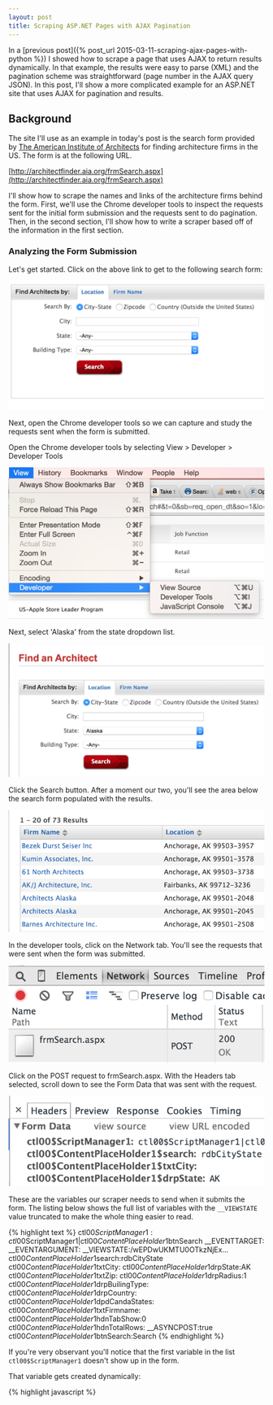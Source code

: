 ```yaml
---
layout: post
title: Scraping ASP.NET Pages with AJAX Pagination
---
```


In a [previous post]({% post_url 2015-03-11-scraping-ajax-pages-with-python %}) I showed how
to scrape a page that uses AJAX to return results dynamically. In that example, the results
were easy to parse (XML) and the pagination scheme was straightforward (page number in the
AJAX query JSON). In this post, I'll show a more complicated example for an ASP.NET site
that uses AJAX for pagination and results.

## Background

The site I'll use as an example in today's post is the search form provided by [The American 
Institute of Architects](http://www.aia.org/) for finding architecture firms in the US. The 
form is at the following URL. 

[http://architectfinder.aia.org/frmSearch.aspx](http://architectfinder.aia.org/frmSearch.aspx)

I'll show how to scrape the names and links of the architecture firms behind the form. First, 
we'll use the Chrome developer tools to inspect the requests sent for the initial form 
submission and the requests sent to do pagination. Then, in the second section, I'll show how 
to write a scraper based off of the information in the first section.

### Analyzing the Form Submission 

Let's get started. Click on the above link to get to the following search form:

![Form](/assets/scraping-aspnet-pages-with-ajax-pagination/form.png)

Next, open the Chrome developer tools so we can capture and study the requests sent when the 
form is submitted.

Open the Chrome developer tools by selecting View > Developer > Developer Tools

![Developer Tools](/assets/scraping-ajax-pages-with-python/developer_tools.png)

Next, select 'Alaska' from the state dropdown list.

![Form State](/assets/scraping-aspnet-pages-with-ajax-pagination/form_state.png)

Click the Search button. After a moment our two, you'll see the area below the search
form populated with the results.

![Results](/assets/scraping-aspnet-pages-with-ajax-pagination/results.png)

In the developer tools, click on the Network tab. You'll see the requests that were 
sent when the form was submitted.

![Network Tab Requests](/assets/scraping-aspnet-pages-with-ajax-pagination/network_tab_requests.png)

Click on the POST request to frmSearch.aspx. With the Headers tab selected, scroll down to see 
the Form Data that was sent with the request.

![POST_headers](/assets/scraping-aspnet-pages-with-ajax-pagination/POST_headers.png)

These are the variables our scraper needs to send when it submits the form. The listing below
shows the full list of variables with the `__VIEWSTATE` value truncated to make the whole thing
easier to read.

{% highlight text %}
ctl00$ScriptManager1:ctl00$ScriptManager1|ctl00$ContentPlaceHolder1$btnSearch
__EVENTTARGET:
__EVENTARGUMENT:
__VIEWSTATE:/wEPDwUKMTU0OTkzNjEx...
ctl00$ContentPlaceHolder1$search:rdbCityState
ctl00$ContentPlaceHolder1$txtCity:
ctl00$ContentPlaceHolder1$drpState:AK
ctl00$ContentPlaceHolder1$txtZip:
ctl00$ContentPlaceHolder1$drpRadius:1
ctl00$ContentPlaceHolder1$drpBuilingType:
ctl00$ContentPlaceHolder1$drpCountry:
ctl00$ContentPlaceHolder1$dpdCandaStates:
ctl00$ContentPlaceHolder1$txtFirmname:
ctl00$ContentPlaceHolder1$hdnTabShow:0
ctl00$ContentPlaceHolder1$hdnTotalRows:
__ASYNCPOST:true
ctl00$ContentPlaceHolder1$btnSearch:Search
{% endhighlight %}

If you're very observant you'll notice that the first variable in the list `ctl00$ScriptManager1`
doesn't show up in the form. 

That variable gets created dynamically:

{% highlight javascript %}
<script type="text/javascript">
//<![CDATA[
Sys.WebForms.PageRequestManager._initialize(
  'ctl00$ScriptManager1', 
  document.getElementById('aspnetForm')
);
...
//]]>
{% endhighlight %}

We'll have to create this variable and set its value manually in the scraper.

The same goes for the `__ASYNCPOST:true` key value pair. In that case, the variable is 
created dynamically when the form is submitted:

{% highlight javascript %}
function Sys$WebForms$PageRequestManager$_onFormSubmit(evt) {
  ...
  formBody.append("__ASYNCPOST=true&");
}
{% endhighlight %}

We'll have to create that key value pair manually too.

Now let's take a look at the response. Click on the Response tab in the Developer Tools.

![POST1_response](/assets/scraping-aspnet-pages-with-ajax-pagination/POST1_response.png)

The response is a pipe-delimited string with the format 

`Length|Type|ID|Content` 

where Length is the number of bytes in Content. Once you break out the pipe-delimited 
string this way it becomes much easier to understand:

|Length | Type | ID | Content |
|-------|------|----|---------|
| 24137  | updatePanel | ctl00\_ContentPlaceHolder1\_pnlgrdSearchResult | <input type="hidden" name="ctl00$ContentPlaceHolder1$hdnTabShow" id="ctl00_ContentPlaceHolder1_hdnTabShow" value="0" /><div><div style="font-weight: bold;"><span id="ctl00_ContentPlaceHolder1_lblRowCountMessage">1 - 20 of 73 Results</span></div><input type="hidden" name="ctl00$ContentPlaceHolder1$hdnTotalRows" id="ctl00_ContentPlaceHolder1_hdnTotalRows" value="73" /></div> ...|
| 0      | hiddenField | __EVENTTARGET ||
| 0      | hiddenField | __EVENTARGUMENT ||
| 148128 | hiddenField | __VIEWSTATE | /wEPDwUKMTU0OTkzNjExNg... |
| 121    | asyncPostBackControlIDs || ctl00$ContentPlaceHolder1$btnSearch,ctl00$ContentPlaceHolder1$btnfrmSearch,ctl00$ContentPlaceHolder1$tmrLoadSearchResults|
| 0      | postBackControlIDs |||
| 45     | updatePanelIDs || tctl00$ContentPlaceHolder1$pnlgrdSearchResult |
| 0      | childUpdatePanelIDs |||
| 44     | panelsToRefreshIDs || ctl00$ContentPlaceHolder1$pnlgrdSearchResult |
| 3      | asyncPostBackTimeout || 600 |
| 14     | formAction || frmSearch.aspx |

Immediately we can see that the HTML results for the form submission are contained in the content for
the `ctl00_ContentPlaceHolder1_pnlgrdSearchResult` variable.

If you inspect the HTML of the results in your browser you'll see that the ID matches the `id` attribute 
of the div where the results are dynamically injected. 

{% highlight html %}
<div id='ctl00_ContentPlaceHolder1_pnlgrdSearchResult'>
  ( Here's where the HTML gets inserted from the AJAX response )
</div>
{% endhighlight %}

The response is basically an instruction to update `div#ctl00_ContentPlaceHolder1_pnlgrdSearchResult` 
with the data in the Content column.

The content though is only for the first page of the results. If there are more than 20 results in 
all, then you have to use the pager at the bottom to click to the next page of results.

I mention this because it means we also need to pay attention to the `__VIEWSTATE` variable in the above
table. The contents of `__VIEWSTATE` will be sent when we click on page number links as you'll see
in just a moment.

For now, let's look at the HTML results.

{% highlight html %}
<input type="hidden" name="ctl00$ContentPlaceHolder1$hdnTabShow" id="ctl00_ContentPlaceHolder1_hdnTabShow" value="0" />
<div>
  <div style="font-weight: bold;">
    <span id="ctl00_ContentPlaceHolder1_lblRowCountMessage">1 - 20 of 73 Results</span>
  </div>
  <input type="hidden" name="ctl00$ContentPlaceHolder1$hdnTotalRows" id="ctl00_ContentPlaceHolder1_hdnTotalRows" value="73" />
</div>
<div>
  <table class="table_grid_b" cellspacing="0" rules="all" border="1" id="ctl00_ContentPlaceHolder1_grdSearchResult" style="border-collapse:collapse;">
    <tr style="color:#555555;">
      <th align="left" scope="col" style="width:30%;">
        <a id="ctl00_ContentPlaceHolder1_grdSearchResult_ctl01_lnkFirmName" title="Sort" href="javascript:__doPostBack('ctl00$ContentPlaceHolder1$grdSearchResult$ctl01$lnkFirmName','')" style="text-decoration:none;">Firm Name</a>
        <img src="Images/up_down.gif" style="border-width:0px;" />
      </th>
      <th align="left" scope="col" style="width:35%;">
        <a id="ctl00_ContentPlaceHolder1_grdSearchResult_ctl01_lnkCity" title="Sort" href="javascript:__doPostBack('ctl00$ContentPlaceHolder1$grdSearchResult$ctl01$lnkCity','')" style="text-decoration:none;">Location</a>
        <img src="Images/up_down.gif" style="border-width:0px;" />
      </th>
      <th align="left" scope="col" style="width:15%;">
        <a id="ctl00_ContentPlaceHolder1_grdSearchResult_ctl01_lnkProjects" title="Sort" href="javascript:__doPostBack('ctl00$ContentPlaceHolder1$grdSearchResult$ctl01$lnkProjects','')" style="text-decoration:none;">Projects</a>
        <img src="Images/down_arrow.png" style="border-width:0px;" />
      </th>
    </tr>
    <tr class="Row1">
      <td class="gridcolumn" align="left" valign="top" style="width:205px;">
        <a id="ctl00_ContentPlaceHolder1_grdSearchResult_ctl02_hpFirmName" href="frmFirmDetails.aspx?FirmID=F2B34EE8-96BF-4C5E-816B-732F68F06CA5">Bezek Durst Seiser Inc</a>
      </td>
      <td align="left" style="width:150px;">
        <span id="ctl00_ContentPlaceHolder1_grdSearchResult_ctl02_lblCity">Anchorage, AK  99503-3957</span>
      </td>
      <td align="left">
        <a id="ctl00_ContentPlaceHolder1_grdSearchResult_ctl02_hpShowProjects" href="frmFirmDetails.aspx?FirmID=F2B34EE8-96BF-4C5E-816B-732F68F06CA5">View projects</a>
      </td>
    </tr>
    <tr class="Row2">
      <td class="gridcolumn" align="left" valign="top" style="width:205px;">
        <a id="ctl00_ContentPlaceHolder1_grdSearchResult_ctl03_hpFirmName" href="frmFirmDetails.aspx?FirmID=F12ED5B3-88A1-49EC-96BC-ACFAA90C68F1">Kumin Associates, Inc.</a>
      </td>
      <td align="left" style="width:150px;">
        <span id="ctl00_ContentPlaceHolder1_grdSearchResult_ctl03_lblCity">Anchorage, AK  99501-3578</span>
      </td>
      <td align="left">
        <a id="ctl00_ContentPlaceHolder1_grdSearchResult_ctl03_hpShowProjects" href="frmFirmDetails.aspx?FirmID=F12ED5B3-88A1-49EC-96BC-ACFAA90C68F1">View projects</a>
      </td>
    </tr>
    ...
    <tr class="footer_grid" align="right">
      <td colspan="3">
        <table>
          <tr>
            <td>
              <a disabled="disabled" class="dis_class" style="display:inline-block;width:50px;">&lt;&lt; first</a>
              <a disabled="disabled" class="dis_class" style="display:inline-block;width:50px;">&lt; prev</a>
              <a class="LinkPaging" href="javascript:__doPostBack('ctl00$ContentPlaceHolder1$grdSearchResult$ctl23$ctl02','')" style="display:inline-block;background-color:#E2E2E2;width:20px;">1</a>
              <a class="LinkPaging" href="javascript:__doPostBack('ctl00$ContentPlaceHolder1$grdSearchResult$ctl23$ctl03','')" style="display:inline-block;width:20px;">2</a>
              <a class="LinkPaging" href="javascript:__doPostBack('ctl00$ContentPlaceHolder1$grdSearchResult$ctl23$ctl04','')" style="display:inline-block;width:20px;">3</a>
              <a class="LinkPaging" href="javascript:__doPostBack('ctl00$ContentPlaceHolder1$grdSearchResult$ctl23$ctl05','')" style="display:inline-block;width:20px;">4</a>
              <a href="javascript:__doPostBack('ctl00$ContentPlaceHolder1$grdSearchResult$ctl23$ctl06','')" style="display:inline-block;width:50px;">next &gt;</a>
              <a href="javascript:__doPostBack('ctl00$ContentPlaceHolder1$grdSearchResult$ctl23$ctl07','')" style="display:inline-block;width:50px;">last &gt;&gt;</a>
            </td>
          </tr>
        </table>
      </td>
    </tr>
  </table>
</div>
{% endhighlight %}

I've pulled out one of the result links for the firm Kumin Associates. 

{% highlight html %}
<a id="ctl00_ContentPlaceHolder1_grdSearchResult_ctl03_hpFirmName" 
   href="frmFirmDetails.aspx?FirmID=F12ED5B3-88A1-49EC-96BC-ACFAA90C68F1">
   Kumin Associates, Inc.
</a>
{% endhighlight %}

We can match the href of these links using the regex 

`^frmFirmDetails\.aspx\?FirmID=([A-Z0-9-]+)$`

and the `id` attribute can be matched using the regex `hpFirmName$`.

### Analyzing Pagination

Now let's investigate how the pagination works for this site. Scroll down to the bottom of the results
and you'll see the pager.

![Pagination](/assets/scraping-aspnet-pages-with-ajax-pagination/pagination.png)

Right click on the page 2 link and select Inspect Element to inspect the page 2 link in Developer Tools.

![Inspect Page Number Link](/assets/scraping-aspnet-pages-with-ajax-pagination/inspect_page_number_link.png)

You'll see that the HTML for each page link has the following format.

{% highlight html %}
<a class="LinkPaging" href="javascript:__doPostBack('ctl00$ContentPlaceHolder1$grdSearchResult$ctl23$ctl03','')">2</a>
{% endhighlight %}

So when you click a page link in the pager the `__doPostBack()` function is called with the first argument set. Here's 
the defininition of `__doPostBack`:

{% highlight javascript %}
var theForm = document.forms['aspnetForm'];
if (!theForm) {
    theForm = document.aspnetForm;
}
function __doPostBack(eventTarget, eventArgument) {
    if (!theForm.onsubmit || (theForm.onsubmit() != false)) {
        theForm.__EVENTTARGET.value = eventTarget;
        theForm.__EVENTARGUMENT.value = eventArgument;
        theForm.submit();
    }
}
{% endhighlight %}

So `__doPostBack()` sets the `__EVENTTARGET` variable to the argument passed to `__doPostBack()` and 
submits the search form. 

For our scraper that means we can extract the argument to `__doPostBack()` with a regex like `__doPostBack\('([^']+)` 
and then submit the form with `__EVENTTARGET` set to the value of the matched substring.

Now let's see this in action. 

Click on the page 2 link so we can inspect the variables in the Network tab of the Developer Tools.

{% highlight text %}
ctl00$ScriptManager1:ctl00$ContentPlaceHolder1$pnlgrdSearchResult|ctl00$ContentPlaceHolder1$grdSearchResult$ctl23$ctl03
ctl00$ContentPlaceHolder1$search:rdbCityState
ctl00$ContentPlaceHolder1$txtCity:
ctl00$ContentPlaceHolder1$drpState:AK
ctl00$ContentPlaceHolder1$txtZip:
ctl00$ContentPlaceHolder1$drpRadius:1
ctl00$ContentPlaceHolder1$drpBuilingType:
ctl00$ContentPlaceHolder1$drpCountry:
ctl00$ContentPlaceHolder1$dpdCandaStates:
ctl00$ContentPlaceHolder1$txtFirmname:
ctl00$ContentPlaceHolder1$hdnTabShow:0
ctl00$ContentPlaceHolder1$hdnTotalRows:73
__EVENTTARGET:ctl00$ContentPlaceHolder1$grdSearchResult$ctl23$ctl03
__EVENTARGUMENT:
__VIEWSTATE:/wEPDwUKMTU0OTkzNj...
__ASYNCPOST:true
:
{% endhighlight %}

Once again, notice that `ctl00$ScriptManager1` doesn't show up in the form but it shows up again here, 
this time with the value

`ctl00$ContentPlaceHolder1$pnlgrdSearchResult|ctl00$ContentPlaceHolder1$grdSearchResult$ctl23$ctl03`

As before, we'll have to create the key value pair in the scraper to make the pagination request work.

You can see that the `__EVENTTARGET` variable is set to the value of the argument passed to `__doPostBack()`
in the page 2 link.

There's one more point we need to take note of. 

The `__VIEWSTATE` variable is set to the same value we got back from the server when it sent the first 
page of results. We need to use the `__VIEWSTATE` value the server provides us to get the pagination to 
work.

Let's take stock of what we need our scraper to do to get all of the results for a given state:

- Select the aspnetForm form
- Select a state 
- Create and set the necessary request variables not present in form (`ASYNCPOST` and `ctl00$ScriptManager1`)
- Submit the form
- Extract the results from the `pnlgrdSearchResult` variable 
- Extract the `__VIEWSTATE`
- Extract `__EVENTTARGET` argument from the next page link
- Submit the form again with our new variables
- Repeat until we get to the last page of results

## Implementation

At this point we've got enough information about how the site works to write our scraper script. 

### Submitting the Form

First, I'll go over selecting and submitting the form. If you inspect the HTML of the search form
you'll see that its `name` attribute is set to `aspnetForm`. 

{% highlight html %}
<form name="aspnetForm" method="post" action="frmSearch.aspx" onsubmit="javascript:return WebForm_OnSubmit();" id="aspnetForm">
{% endhighlight %}

We''ll pass that as the argument to mechanize's `select_form()` method. 

{% highlight python %}
def scrape_state_firms(self, state_item):
    self.br.open(self.url)

    s = BeautifulSoup(self.br.response().read())
    saved_form = s.find('form', id='aspnetForm').prettify()

    self.br.select_form('aspnetForm')
    self.br.form['ctl00$ContentPlaceHolder1$drpState'] = [ state_item.name ]

{% endhighlight %}

Note that I save a copy of the form's HTML. That's so that later, when we do the pagination we still
have a copy of the form to work with when we update the variables to get the next page of results.

Now, at this point, if we print out the controls that mechanize has picked up from selecting the form
it shows the following control key value pairs:

{% highlight python %}
(Pdb) print '\n'.join(['%s:%s (%s)' % (c.name,c.value,c.disabled) for c in self.br.form.controls])
{% endhighlight %}

Note that I also print out whether or not a control is disabled. It shows up as True or False in 
parentheses.

{% highlight text %}
__EVENTTARGET: (False)
__EVENTARGUMENT: (False)
__VIEWSTATE:/wEPDwUKMTU0OTkzNjExN...
ctl00$ContentPlaceHolder1$btnAccept:Ok (False)
None:None (False)
ctl00$ContentPlaceHolder1$search:['rdbCityState'] (False)
ctl00$ContentPlaceHolder1$txtCity: (False)
ctl00$ContentPlaceHolder1$drpState:['AK'] (False)
ctl00$ContentPlaceHolder1$txtZip: (False)
ctl00$ContentPlaceHolder1$drpRadius:['1'] (False)
ctl00$ContentPlaceHolder1$drpBuilingType:[''] (False)
ctl00$ContentPlaceHolder1$drpCountry:[''] (False)
ctl00$ContentPlaceHolder1$dpdCandaStates:[''] (False)
ctl00$ContentPlaceHolder1$btnSearch:Search (True)
ctl00$ContentPlaceHolder1$txtFirmname: (False)
ctl00$ContentPlaceHolder1$btnfrmSearch:Search (True)
ctl00$ContentPlaceHolder1$hdnTabShow:0 (False)
ctl00$ContentPlaceHolder1$hdnTotalRows: (False)
None:None (False)
{% endhighlight %}

Note that two of the controls, `btnfrmSearch` and `btnAccept` didn't show up in the
Developer Tools variable list earlier in this post. 

The first control, `btnfrmSearch` is used for searching for a firm by name. The second control, 
`btnAccept` is the Accept button a user clicks on to accept the site's Terms of Use (you probably 
saw this the first time you visited the site). We'll remove both of these controls before 
submitting the form.

Also, if you examine the `btnSearch` control you'll see that it's currently disabled. We'll need 
to enable it before we submit the form.

Let's do all that and also create controls for `__ASYNCPOST` and `ctl00$ScriptManager1` as discussed
earlier in this post.

{% highlight python %}
def scrape_state_firms(self, state_item):
    ...
    self.br.form.new_control('hidden', '__ASYNCPOST', {'value': 'true'})
    self.br.form.new_control('hidden', 'ctl00$ScriptManager1', {'value': 'ctl00$ScriptManager1|ctl00$ContentPlaceHolder1$btnSearch'})
    self.br.form.fixup()

    ctl = self.br.form.find_control('ctl00$ContentPlaceHolder1$btnfrmSearch')
    self.br.form.controls.remove(ctl)

    ctl = self.br.form.find_control('ctl00$ContentPlaceHolder1$btnAccept')
    self.br.form.controls.remove(ctl)

    ctl = self.br.form.find_control('ctl00$ContentPlaceHolder1$btnSearch')
    ctl.disabled = False

    self.br.submit()
{% endhighlight %}

Now that we've submitted the form, let's see how to extract and print out the names
and links of the architecture firms from the results sent back in the AJAX response.

{% highlight python %}
def scrape_state_firms(self, state_item):
    ...
    pageno = 2

    while True:
        resp = self.br.response().read()

        it = iter(resp.split('|'))
        kv = dict(zip(it, it))

        s = BeautifulSoup(kv['ctl00_ContentPlaceHolder1_pnlgrdSearchResult'])
        r1 = re.compile(r'^frmFirmDetails\.aspx\?FirmID=([A-Z0-9-]+)$')
        r2 = re.compile(r'hpFirmName$')
        x = {'href': r1, 'id': r2}

        for a in s.findAll('a', attrs=x):
            print 'firm name: ', a.text
            print 'firm url: ', urlparse.urljoin(self.br.geturl(), a['href'])
            print 

        # Find next page number link
        a = s.find('a', text='%d' % pageno)
        if not a:
            break

        pageno += 1
{% endhighlight %}

I create a dictionary of key value pairs out of the AJAX response the server sends. Even though
the response is actually a string of `Length|Type|ID|Content `four-tuples, treating it as a string
of key value pairs separated by `|` works and let's us use an ID as a key to get to its associated 
Content.

Preceding and succeeding this code snippet is the set up for the pagination (`pageno = 2`) which
I'll go over next.

### Pagination

For the pagination, we recreate the form from the HTML we copied ealier. Then we extract the value
we need for the next page `__EVENTTARGET` from the next page's page number link. We update the form
control values again, create the variables that aren't picked up from the form (`__ASYNCPOST` and
`ctl100ScriptManager`) and set their values to match what we saw in the Developer Tools earlier.

Then we submit the form again and repeat the whole process until we reach the last page of the results.

{% highlight python %}
def scrape_state_firms(self, state_item):
    ...
    pageno = 2

    while True:
        resp = self.br.response().read()

        it = iter(resp.split('|'))
        kv = dict(zip(it, it))

        ...

        # Find next page number link
        a = s.find('a', text='%d' % pageno)
        if not a:
            break

        pageno += 1

        # New __VIEWSTATE value
        view_state = kv['__VIEWSTATE'] 

        # Extract new __EVENTTARGET value from next page link
        r = re.compile(r"__doPostBack\('([^']+)")
        m = re.search(r, a['href'])
        event_target = m.group(1)

        # Regenerate form for next page
        html = saved_form.encode('utf8')
        resp = mechanize.make_response(html, [("Content-Type", "text/html")],
                                       self.br.geturl(), 200, "OK")

        self.br.set_response(resp)
        self.br.select_form('aspnetForm')
        self.br.form.set_all_readonly(False)
        self.br.form['__EVENTTARGET'] = event_target
        self.br.form['__VIEWSTATE'] = view_state
        self.br.form['ctl00$ContentPlaceHolder1$drpState'] = [ state_item.name ]
        self.br.form.new_control('hidden', '__ASYNCPOST',     {'value': 'true'})
        self.br.form.new_control('hidden', 'ctl00$ScriptManager1', {'value': 'ctl00$ContentPlaceHolder1$pnlgrdSearchResult|'+event_target})
        self.br.form.fixup()

        ctl = self.br.form.find_control('ctl00$ContentPlaceHolder1$btnfrmSearch')
        self.br.form.controls.remove(ctl)

        ctl = self.br.form.find_control('ctl00$ContentPlaceHolder1$btnAccept')
        self.br.form.controls.remove(ctl)

        ctl = self.br.form.find_control('ctl00$ContentPlaceHolder1$btnSearch')
        self.br.form.controls.remove(ctl)

        self.br.submit()
{% endhighlight %}

If you'd like to see the full implementation, the source code for this article is available on 
[github](https://github.com/thayton/architectfinder).

## Shameless Plug

Have a scraping project you'd like done? I'm available for hire. [Contact me](/contact) 
for a free quote.

